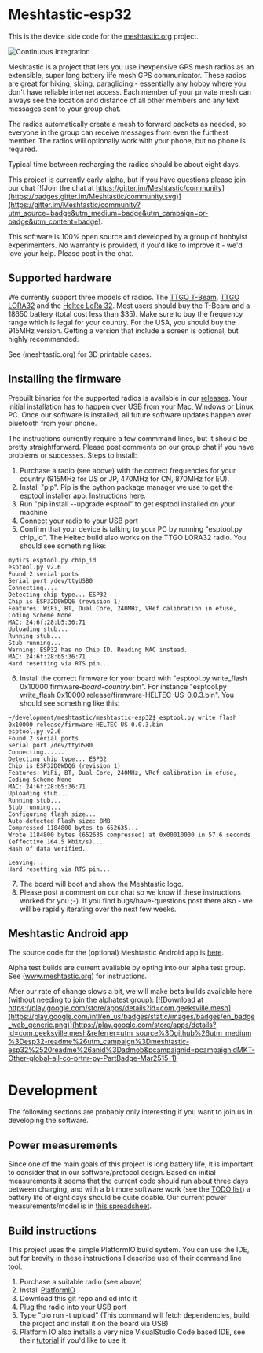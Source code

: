 # Meshtastic-esp32
This is the device side code for the [meshtastic.org](https://www.meshtastic.org) project.  

![Continuous Integration](https://github.com/meshtastic/Meshtastic-esp32/workflows/Continuous%20Integration/badge.svg)

Meshtastic is a project that lets you use
inexpensive GPS mesh radios as an extensible, super long battery life mesh GPS communicator.  These radios are great for hiking, skiing, paragliding - 
essentially any hobby where you don't have reliable internet access.  Each member of your private mesh can always see the location and distance of all other
members and any text messages sent to your group chat.

The radios automatically create a mesh to forward packets as needed, so everyone in the group can receive messages from even the furthest member.  The radios
will optionally work with your phone, but no phone is required.

Typical time between recharging the radios should be about eight days.

This project is currently early-alpha, but if you have questions please join our chat [![Join the chat at https://gitter.im/Meshtastic/community](https://badges.gitter.im/Meshtastic/community.svg)](https://gitter.im/Meshtastic/community?utm_source=badge&utm_medium=badge&utm_campaign=pr-badge&utm_content=badge).

This software is 100% open source and developed by a group of hobbyist experimenters.  No warranty is provided, if you'd like to improve it - we'd love your help.  Please post in the chat.  

## Supported hardware
We currently support three models of radios.  The [TTGO T-Beam](https://www.aliexpress.com/item/4000119152086.html), [TTGO LORA32](https://www.banggood.com/LILYGO-TTGO-LORA32-868Mhz-SX1276-ESP32-Oled-Display-bluetooth-WIFI-Lora-Development-Module-Board-p-1248652.html?cur_warehouse=UK) and the [Heltec LoRa 32](https://heltec.org/project/wifi-lora-32/).  Most users should buy the T-Beam and a 18650 battery (total cost less than $35).  Make 
sure to buy the frequency range which is legal for your country.  For the USA, you should buy the 915MHz version.  Getting a version that include a screen
is optional, but highly recommended.

See (meshtastic.org) for 3D printable cases.

## Installing the firmware
Prebuilt binaries for the supported radios is available in our [releases](https://github.com/meshtastic/Meshtastic-esp32/releases).  Your initial installation has to happen over USB from your Mac, Windows or Linux PC.   Once our software is installed, all future software updates happen over bluetooth from your phone.

The instructions currently require a few commmand lines, but it should be pretty straightforward.  Please post comments on our group chat if you have problems or successes.  Steps to install:

1. Purchase a radio (see above) with the correct frequencies for your country (915MHz for US or JP, 470MHz for CN, 870MHz for EU).
2. Install "pip".  Pip is the python package manager we use to get the esptool installer app.  Instructions [here](https://www.makeuseof.com/tag/install-pip-for-python/).
3. Run "pip install --upgrade esptool" to get esptool installed on your machine
4. Connect your radio to your USB port
5. Confirm that your device is talking to your PC by running "esptool.py chip_id".  The Heltec build also works on the TTGO LORA32 radio. You should see something like:
```
mydir$ esptool.py chip_id
esptool.py v2.6
Found 2 serial ports
Serial port /dev/ttyUSB0
Connecting....
Detecting chip type... ESP32
Chip is ESP32D0WDQ6 (revision 1)
Features: WiFi, BT, Dual Core, 240MHz, VRef calibration in efuse, Coding Scheme None
MAC: 24:6f:28:b5:36:71
Uploading stub...
Running stub...
Stub running...
Warning: ESP32 has no Chip ID. Reading MAC instead.
MAC: 24:6f:28:b5:36:71
Hard resetting via RTS pin...
```
6. Install the correct firmware for your board with "esptool.py write_flash 0x10000 firmware-_board_-_country_.bin".  For instance "esptool.py write_flash 0x10000 release/firmware-HELTEC-US-0.0.3.bin". You should see something like this:
```
~/development/meshtastic/meshtastic-esp32$ esptool.py write_flash 0x10000 release/firmware-HELTEC-US-0.0.3.bin 
esptool.py v2.6
Found 2 serial ports
Serial port /dev/ttyUSB0
Connecting......
Detecting chip type... ESP32
Chip is ESP32D0WDQ6 (revision 1)
Features: WiFi, BT, Dual Core, 240MHz, VRef calibration in efuse, Coding Scheme None
MAC: 24:6f:28:b5:36:71
Uploading stub...
Running stub...
Stub running...
Configuring flash size...
Auto-detected Flash size: 8MB
Compressed 1184800 bytes to 652635...
Wrote 1184800 bytes (652635 compressed) at 0x00010000 in 57.6 seconds (effective 164.5 kbit/s)...
Hash of data verified.

Leaving...
Hard resetting via RTS pin...
```
7. The board will boot and show the Meshtastic logo.
8. Please post a comment on our chat so we know if these instructions worked for you ;-).  If you find bugs/have-questions post there also - we will be rapidly iterating over the next few weeks.

## Meshtastic Android app
The source code for the (optional) Meshtastic Android app is [here](https://github.com/meshtastic/Meshtastic-Android).  

Alpha test builds are current available by opting into our alpha test group.  See (www.meshtastic.org) for instructions.  

After our rate of change slows a bit, we will make beta builds available here (without needing to join the alphatest group):
[![Download at https://play.google.com/store/apps/details?id=com.geeksville.mesh](https://play.google.com/intl/en_us/badges/static/images/badges/en_badge_web_generic.png)](https://play.google.com/store/apps/details?id=com.geeksville.mesh&referrer=utm_source%3Dgithub%26utm_medium%3Desp32-readme%26utm_campaign%3Dmeshtastic-esp32%2520readme%26anid%3Dadmob&pcampaignid=pcampaignidMKT-Other-global-all-co-prtnr-py-PartBadge-Mar2515-1)

# Development
The following sections are probably only interesting if you want to join us in developing the software.  

## Power measurements
Since one of the main goals of this project is long battery life, it is important to consider that in our software/protocol design.  Based on initial measurements it seems that the current code should run about three days between charging, and with a bit more software work (see the [TODO list](TODO.md)) a battery life of eight days should be quite doable.  Our current power measurements/model is in [this spreadsheet](https://docs.google.com/spreadsheets/d/1ft1bS3iXqFKU8SApU8ZLTq9r7QQEGESYnVgdtvdT67k/edit?usp=sharing).

## Build instructions
This project uses the simple PlatformIO build system. You can use the IDE, but for brevity
in these instructions I describe use of their command line tool.

1. Purchase a suitable radio (see above)
2. Install [PlatformIO](https://platformio.org/platformio-ide)
3. Download this git repo and cd into it
4. Plug the radio into your USB port
4. Type "pio run -t upload" (This command will fetch dependencies, build the project and install it on the board via USB)
5. Platform IO also installs a very nice VisualStudio Code based IDE, see their [tutorial](https://docs.platformio.org/en/latest/tutorials/espressif32/arduino_debugging_unit_testing.html) if you'd like to use it
